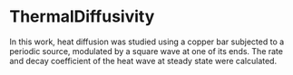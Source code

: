# ThermalDiffusivity
In this work, heat diffusion was studied using a copper bar subjected to a periodic source, modulated by a square wave at one of its ends. The rate and decay coefficient of the heat wave at steady state were calculated.

